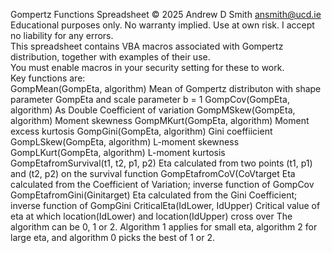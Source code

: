 Gompertz Functions Spreadsheet
© 2025 Andrew D Smith ansmith@ucd.ie	
Educational purposes only. No warranty implied. Use at own risk. I accept no liability for any errors.	
This spreadsheet contains VBA macros associated with Gompertz distribution, together with examples of their use.	
You must enable macros in your security setting for these to work.	
Key functions are:	
GompMean(GompEta, algorithm) 	Mean of Gompertz distributon with shape parameter GompEta and scale parameter b = 1
GompCov(GompEta, algorithm) As Double	Coefficient of variation
GompMSkew(GompEta, algorithm)	Moment skewness
GompMKurt(GompEta, algorithm)	Moment excess kurtosis
GompGini(GompEta, algorithm) Gini coeffiicient
GompLSkew(GompEta, algorithm) L-moment skewness
GompLKurt(GompEta, algorithm)	L-moment kurtosis
GompEtafromSurvival(t1, t2, p1, p2)	Eta calculated from two points (t1, p1) and (t2, p2) on the survival function
GompEtafromCoV(CoVtarget	Eta calculated from the Coefficient of Variation; inverse function of GompCov
GompEtafromGini(Ginitarget) 	Eta calculated from the Gini Coefficient; inverse function of GompGini
CriticalEta(IdLower, IdUpper)	Critical value of eta at which location(IdLower) and location(IdUpper) cross over
The algorithm can be 0, 1 or 2. Algorithm 1 applies for small eta, algorithm 2 for large eta, and algorithm 0  picks the best of 1 or 2.
